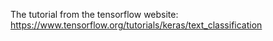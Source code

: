 The tutorial from the tensorflow website:
https://www.tensorflow.org/tutorials/keras/text_classification
